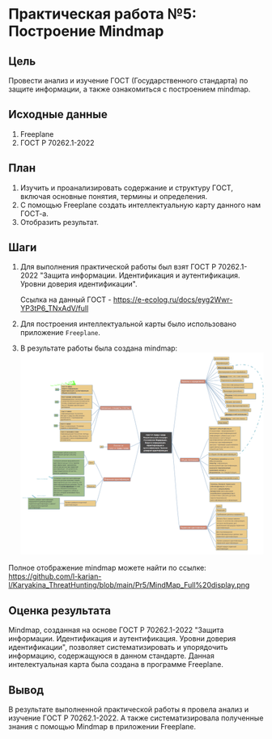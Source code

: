 # Практическая работа №5: Построение Mindmap

## Цель

Провести анализ и изучение ГОСТ (Государственного стандарта) по защите информации, а также ознакомиться с построением mindmap.

## Исходные данные

1. Freeplane
2. ГОСТ Р 70262.1-2022

## План

1. Изучить и проанализировать содержание и структуру ГОСТ, включая основные понятия, термины и определения.
2. С помощью Freeplane создать интеллектуальную карту данного нам ГОСТ-а. 
3. Отобразить результат. 

## Шаги

1. Для выполнения практической работы был взят ГОСТ Р 70262.1-2022 "Защита информации. Идентификация и аутентификация. Уровни доверия идентификации".
 
    Ссылка на данный ГОСТ - https://e-ecolog.ru/docs/eyg2Wwr-YP3tP6_TNxAdV/full
    
2. Для построения интеллектуальной карты было использовано приложение `Freeplane`.
3. В результате работы была создана mindmap:
![mindmap](https://github.com/l-karian-l/Karyakina_ThreatHunting/blob/main/Pr5/MindMap.png)

Полное отображение mindmap можете найти по ссылке: https://github.com/l-karian-l/Karyakina_ThreatHunting/blob/main/Pr5/MindMap_Full%20display.png

## Оценка результата

Mindmap, созданная на основе ГОСТ Р 70262.1-2022 "Защита информации. Идентификация и аутентификация. Уровни доверия идентификации", позволяет систематизировать и упорядочить информацию, содержащуюся в данном стандарте. Данная интелектуальная карта была создана в программе Freeplane.

## Вывод

В результате выполненной практической работы я провела анализ и изучение ГОСТ Р 70262.1-2022. А также систематизировала полученные знания с помощью Mindmap в приложении Freeplane.
